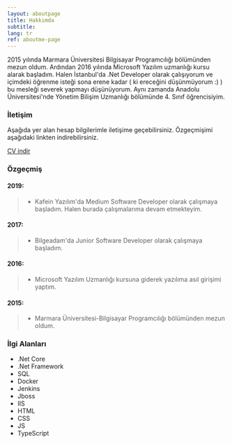 ```yaml
---
layout: aboutpage
title: Hakkımda
subtitle:
lang: tr
ref: aboutme-page 
---
```


2015 yılında Marmara Üniversitesi Bilgisayar Programcılığı bölümünden mezun oldum. Ardından 2016 yılında Microsoft Yazılım uzmanlığı kursu alarak başladım. Halen İstanbul'da .Net Developer olarak çalışıyorum ve içimdeki öğrenme isteği sona erene kadar ( ki ereceğini düşünmüyorum :) ) bu mesleği severek yapmayı düşünüyorum. Aynı zamanda Anadolu Üniversitesi'nde Yönetim Bilişim Uzmanlığı bölümünde 4. Sınıf öğrencisiyim.

### İletişim

Aşağıda yer alan hesap bilgilerimle iletişime geçebilirsiniz. Özgeçmişimi aşağıdaki linkten indirebilirsiniz.

<a href="/cv/CV-UĞUR BENLİ-TR.docx">CV indir <i class="fas fa-file-download"></i></a>

### Özgeçmiş


#### 2019:

> * Kafein Yazılım'da Medium Software Developer olarak çalışmaya başladım. Halen burada çalışmalarıma devam etmekteyim.

#### 2017:

> * Bilgeadam'da Junior Software Developer olarak çalışmaya başladım.

#### 2016:

> * Microsoft Yazılım Uzmanlığı kursuna giderek yazılıma asıl girişimi yaptım.

#### 2015:

> * Marmara Üniversitesi-Bilgisayar Programcılığı bölümünden mezun oldum.


### İlgi Alanları

- .Net Core
- .Net Framework
- SQL
- Docker
- Jenkins
- Jboss
- IIS
- HTML
- CSS
- JS
- TypeScript